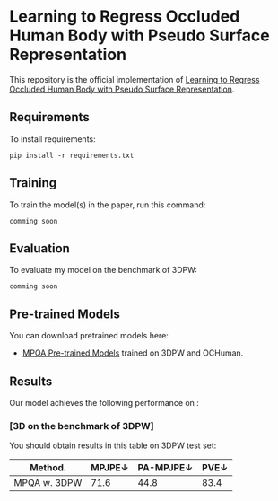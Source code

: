 

# Learning to Regress Occluded Human Body with Pseudo Surface Representation

This repository is the official implementation of [Learning to Regress Occluded Human Body with Pseudo Surface Representation](https://arxiv.org/abs/2030.12345). 



## Requirements

To install requirements:

```setup
pip install -r requirements.txt
```



## Training

To train the model(s) in the paper, run this command:

```train
comming soon
```



## Evaluation

To evaluate my model on the benchmark of 3DPW:

```eval
comming soon
```




## Pre-trained Models

You can download pretrained models here:

- [MPQA Pre-trained Models](https://drive.google.com/file/d/1WojbZvLfGFS8OzcRplwPIw2EeRWiGNd_/view?usp=sharing) trained on 3DPW and OCHuman. 



## Results

Our model achieves the following performance on :

### [3D  on the benchmark of 3DPW]

You should obtain results in this table on 3DPW test set:

| Method.            |    MPJPE↓       |    PA-MPJPE↓   |      PVE↓     |
| ------------------ |---------------- | -------------- | ------------- |
| MPQA w. 3DPW       |     71.6        |      44.8      |      83.4     |


